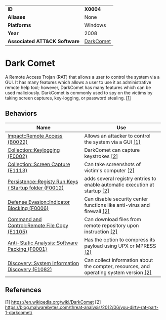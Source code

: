 |||
|---|---|
|**ID**|**X0004**|
|**Aliases**|None|
|**Platforms**|Windows|
|**Year**|2008|
|**Associated ATT&CK Software**|[DarkComet](https://attack.mitre.org/software/S0334/)|


Dark Comet
==========
A Remote Access Trojan (RAT) that allows a user to control the system via a GUI. It has many features which allows a user to use it as administrative remote help tool; however, DarkComet has many features which can be used maliciously. DarkComet is commonly used to spy on the victims by taking screen captures, key-logging, or password stealing. [[1]](#1)

Behaviors
---------
|Name|Use|
|---|---|
|[Impact::Remote Access (B0022)](../impact/remote-access.md)|Allows an attacker to control the system via a GUI  [[1]](#1)|
|[Collection::Keylogging (F0002)](../collection/keylogging.md)|DarkComet can capture keystrokes [[2]](#2)|
|[Collection::Screen Capture (E1113)](../collection/screen-capture.md)|Can take screenshots of victim's computer [[2]](#2)|
|[Persistence::Registy Run Keys / Startup folder (F0012)](../persistence/registry-run-startup.md)|adds several registry entries to enable automatic execution at startup  [[2]](#2)|
|[Defense Evasion::Indicator Blocking (F0006)](../defense-evasion/indicator-blocking.md)|Can disable security center functions like anti-virus and firewall [[2]](#2)|
|[Command and Control::Remote File Copy (E1105)](../command-and-control/remote-file-copy.md)|Can download files from remote repository upon instruction  [[2]](#2)|
|[Anti-Static Analysis::Software Packing (F0001)](../anti-static-analysis/software-packing.md)|Has the option to compress its payload using UPX or MPRESS  [[2]](#2)|
|[Discovery::System Information Discovery (E1082)](../discovery/system-info-discover.md)|Can collect information about the compter, resources, and operating system version  [[2]](#2)|

References
----------
<a name="1">[1]</a> https://en.wikipedia.org/wiki/DarkComet
<a name="2">[2]</a> https://blog.malwarebytes.com/threat-analysis/2012/06/you-dirty-rat-part-1-darkcomet/
